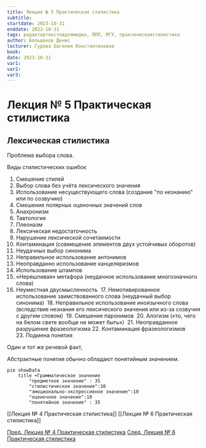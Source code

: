 ```yaml
---
title: Лекция № 5 Практическая стилистика
subtitle:
startdate: 2023-10-31
enddate: 2023-10-31
tags: редактортекстовдлямедиа, ППП, МГУ, практическаястилистика
author: Большаков Денис
lecturer: Гурова Евгения Константиновна
book:
date: 2023-10-31
var1:
var2:
var3:
---
```

# Лекция № 5 Практическая стилистика

## Лексическая стилистика

Проблема выбора слова. 

Виды стилистических ошибок
1. Смешение стилей
2. Выбор слова без учёта лексического значения
3. Использование несуществующего слова (создание "по незнанию" или по созвучию)
4. Смешение полярных оценочных значений слов
5. Анахронизм
6. Тавтология
7. Плеоназм
8. Лексическая недостаточность
9. Нарушение лексической сочетаемости
10. Контаминация (совмещение элементов  двух устойчивых оборотов)
11. Неудачных выбор синонима
12. Неправильное использование антонимов
13. Неоправданно использование канцеляризмов
14. Использование штампов
15. «Неряшливая» метафора (неудачное использование многозначного слова)
16. Неуместная двусмысленность 
17. Немотивированное использование заимствованного слова (неудачный выбор синонима) 
18. Неправильное использование иноязычного слова (вследствие незнания его лексического значения или из-за созвучия с другим словом) 
19. Смешение паронимов 
20. Алогизм («то, чего на белом свете вообще не может быть») 
21. Неоправданное разрушение фразеологизма
22. Контаминация фразеологизмов
23. Подмена понятия

Один и тот же речевой факт,

Абстрактные понятия обычно обладают понятийным значением. 


```mermaid
pie showData
	title +Грамматическое значение
		"предметное значение" : 35
		"стилистическое значение":10
		"эмоционально-экспрессивное значение":10
		"оценочное значение":10
		"понятийное значение" : 35
```



[[Лекция № 4 Практическая стилистика]]    [[Лекция № 6 Практическая стилистика]]

[Пред. Лекция № 4 Практическая стилистика](https://github.com/denisbolshakoff/MSU/blob/main/Практическая%20стилистика/Лекция%20№%204%20Практическая%20стилистика.md)     [След. Лекция № 6 Практическая стилистика](https://github.com/denisbolshakoff/MSU/blob/main/Практическая%20стилистика/Лекция%20№%206%20Практическая%20стилистика.md)